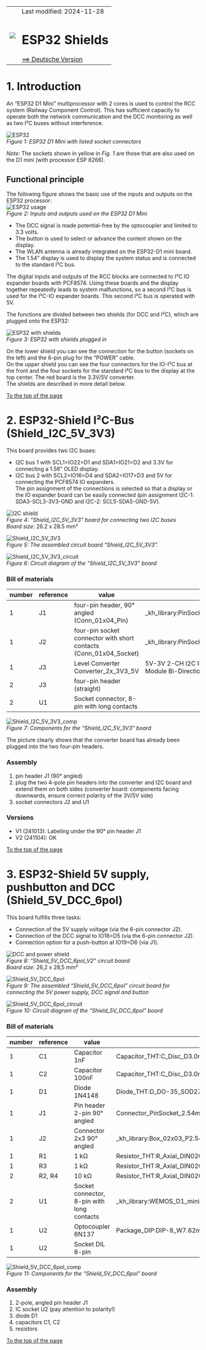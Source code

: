<table><tr><td><img src="../../images/RCC5V_Logo_96.png"></img></td><td>
Last modified: 2024-11-28 <a name="up"></a><br>   
<h1>ESP32 Shields</h1>
<a href="LIESMICH.md">==> Deutsche Version</a>&nbsp; &nbsp; &nbsp; 
</td></tr></table>    

# 1. Introduction   
An “ESP32 D1 Mini” multiprocessor with 2 cores is used to control the RCC system (Railway Component Control). This has sufficient capacity to operate both the network communication and the DCC monitoring as well as two I²C buses without interference.   

![ESP32](/images/300_ESP32.png "ESP32")   
_Figure 1: ESP32 D1 Mini with listed socket connectors_   

_Note:_ The sockets shown in yellow in _Fig. 1_ are those that are also used on the D1 mini (with processor ESP 8266).   

## Functional principle
The following figure shows the basic use of the inputs and outputs on the ESP32 processor:   
![ESP32 usage](/images/300_ESP32_use.png "ESP32 usage")   
_Figure 2: Inputs and outputs used on the ESP32 D1 Mini_   

* The DCC signal is made potential-free by the optocoupler and limited to 3.3 volts.   
* The button is used to select or advance the content shown on the display.   
* The WLAN antenna is already integrated on the ESP32-D1 mini board.   
* The 1.54” display is used to display the system status and is connected to the standard I²C bus.   

The digital inputs and outputs of the RCC blocks are connected to I²C IO expander boards with PCF8574. Using these boards and the display together repeatedly leads to system malfunctions, so a second I²C bus is used for the I²C-IO expander boards. This second I²C bus is operated with 5V.   

The functions are divided between two shields (for DCC and I²C), which are plugged onto the ESP32:   

![ESP32 with shields](/images/300_ESP32_with_shields.png "ESP32 with shields")   
_Figure 3: ESP32 with shields plugged in_   

On the lower shield you can see the connection for the button (sockets on the left) and the 6-pin plug for the “POWER” cable.   
On the upper shield you can see the four connectors for the IO-I²C bus at the front and the four sockets for the standard I²C bus to the display at the top center. The red board is the 3.3V/5V converter.   
The shields are described in more detail below.   

[To the top of the page](#up)   
<a name="x20"></a>   

# 2. ESP32-Shield I²C-Bus (Shield_I2C_5V_3V3)   
This board provides two I2C buses:   
* I2C bus 1 with SCL1=IO22=D1 and SDA1=IO21=D2 and 3.3V for connecting a 1.56” OLED display.   
* I2C bus 2 with SCL2=IO16=D4 and SDA2=IO17=D3 and 5V for connecting the PCF8574 IO expanders.   
The pin assignment of the connections is selected so that a display or the IO expander board can be easily connected (pin assignment I2C-1: SDA3-SCL3-3V3-GND and I2C-2: SCL5-SDA5-GND-5V).   

![I2C shield](/images/pcb_f/PCB_F_Shield_I2C_5V_3V3_V2.png "I2C shield")   
_Figure 4: “Shield_I2C_5V_3V3” board for connecting two I2C buses_   
_*Board size*_: 26.2 x 28.5 mm²   

![Shield_I2C_5V_3V3](/images/300_Shield_I2C_5V_3V3.png "Shield_I2C_5V_3V3")   
_Figure 5: The assembled circuit board “Shield_I2C_5V_3V3”._   

![Shield_I2C_5V_3V3_circuit](/images/600_Shield_I2C_5V_3V3_circuit.png "Shield_I2C_5V_3V3_circuit")   
_Figure 6: Circuit diagram of the “Shield_I2C_5V_3V3” board_   

### Bill of materials   
| number | reference | value | use |   
|--------|--------------|------------------------|--------------------|   
| 1 | J1 | four-pin header, 90° angled (Conn_01x04_Pin) | _kh_library:PinSocket_1x04_P2.54mm_Vertical_kh |   
| 1 | J2 | four-pin socket connector with short contacts (Conn_01x04_Socket) | _kh_library:PinSocket_1x04_P2.54mm_Vertical_kh |   
| 1 | J3 | Level Converter Converter_2x_3V3_5V | 5V-3V 2-CH I2C IIC Logic-Level-Converter Module Bi-Directional | _kh_library:Converter_2x_3V3_5V |   
| 2 | J3 | four-pin header (straight) | |   
| 2 | U1 | Socket connector, 8-pin with long contacts | |   
   
![Shield_I2C_5V_3V3_comp](/images/300_Shield_I2C_5V_3V3_comp.png "Shield_I2C_5V_3V3_comp")   
_Figure 7: Components for the “Shield_I2C_5V_3V3” board_   

The picture clearly shows that the converter board has already been plugged into the two four-pin headers.   

### Assembly   
1. pin header J1 (90° angled)    
2. plug the two 4-pole pin headers into the converter and I2C board and extend them on both sides (converter board: components facing downwards, ensure correct polarity of the 3V/5V side)   
3. socket connectors J2 and U1   

### Versions
* V1 (241013): Labeling under the 90° pin header J1   
* V2 (241104): OK   

[To the top of the page](#up)   
<a name="x30"></a>   

# 3. ESP32-Shield 5V supply, pushbutton and DCC (Shield_5V_DCC_6pol)
This board fulfills three tasks:   
* Connection of the 5V supply voltage (via the 6-pin connector J2).   
* Connection of the DCC signal to IO18=D5 (via the 6-pin connector J2).   
* Connection option for a push-button at IO19=D6 (via J1).   

![DCC and power shield](/images/pcb_f/PCB_F_Shield_5V_DCC_6pol.png "DCC and power shield")   
_Figure 8: “Shield_5V_DCC_6pol_V2” circuit board_   
_*Board size*_: 26,2 x 28,5 mm²   

![Shield_5V_DCC_6pol](/images/300_Shield_5V_DCC_6pol.png "Shield_5V_DCC_6pol")   
_Figure 9: The assembled “Shield_5V_DCC_6pol” circuit board for connecting the 5V power supply, DCC signal and button_   

![Shield_5V_DCC_6pol_circuit](/images/600_Shield_5V_DCC_6pol_circuit.png "Shield_5V_DCC_6pol_circuit")   
_Figure 10: Circuit diagram of the “Shield_5V_DCC_6pol” board_   

### Bill of materials   
| number | reference | value | use |   
|--------|-----------|-------------------|--------------------|   
| 1 | C1 | Capacitor 1nF | Capacitor_THT:C_Disc_D3.0mm_W1.6mm_P2.50mm |   
| 1 | C2 | Capacitor 100nF | Capacitor_THT:C_Disc_D3.0mm_W1.6mm_P2.50mm |   
| 1 | D1 | Diode 1N4148 | Diode_THT:D_DO-35_SOD27_P2.54mm_Vertical_AnodeUp |   
| 1 | J1 | Pin header 2-pin 90° angled | Connector_PinSocket_2.54mm:PinSocket_1x02_P2.54mm_Vertical |   
| 1 | J2 | Connector 2x3 90° angled | _kh_library:Box_02x03_P2.54mm_Horizontal_mini_kh |   
| 1 | R1 | 1 k&Omega; | Resistor_THT:R_Axial_DIN0204_L3.6mm_D1.6mm_P5.08mm_Vertical |   
| 1 | R3 | 1 k&Omega; | Resistor_THT:R_Axial_DIN0204_L3.6mm_D1.6mm_P2.54mm_Vertical |   
| 2 | R2, R4 | 10 k&Omega; | Resistor_THT:R_Axial_DIN0204_L3.6mm_D1.6mm_P2.54mm_Vertical |   
| 2 | U1 | Socket connector, 8-pin with long contacts | _kh_library:WEMOS_D1_mini_kh_shield_2 |   
| 1 | U2 | Optocoupler 6N137 | Package_DIP:DIP-8_W7.62mm |   
| 1 | U2 | Socket DIL 8-pin | |   

![Shield_5V_DCC_6pol_comp](/images/300_Shield_5V_DCC_6pol_comp.png "Shield_5V_DCC_6pol_comp")   
_Figure 11: Components for the “Shield_5V_DCC_6pol” board_   

### Assembly   
1. 2-pole, angled pin header J1   
2. IC socket U2 (pay attention to polarity!)   
3. diode D1   
4. capacitors C1, C2   
5. resistors

[To the top of the page](#up)   